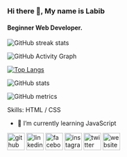 ### Hi there 👋, My name is Labib
#### Beginner Web Developer.
![GitHub streak stats](https://github-readme-streak-stats.herokuapp.com/?user=developerlabib) 

![GitHub Activity Graph](https://activity-graph.herokuapp.com/graph?username=developerlabib) 

[![Top Langs](https://github-readme-stats.vercel.app/api/top-langs/?username=developerlabib)](https://github.com/anuraghazra/github-readme-stats)

![GitHub stats](https://github-readme-stats.vercel.app/api?username=developerlabib&show_icons=true&count_private=true)   

![GitHub metrics](https://metrics.lecoq.io/developerlabib)  

Skills: HTML / CSS

- 🌱 I’m currently learning JavaScript 


[<img src='https://cdn.jsdelivr.net/npm/simple-icons@3.0.1/icons/github.svg' alt='github' height='40'>](https://github.com/developerlabib)  [<img src='https://cdn.jsdelivr.net/npm/simple-icons@3.0.1/icons/linkedin.svg' alt='linkedin' height='40'>](https://www.linkedin.com/in/labib-hasan/)  [<img src='https://cdn.jsdelivr.net/npm/simple-icons@3.0.1/icons/facebook.svg' alt='facebook' height='40'>](https://www.facebook.com/labibthebest)  [<img src='https://cdn.jsdelivr.net/npm/simple-icons@3.0.1/icons/instagram.svg' alt='instagram' height='40'>](https://www.instagram.com/labibhasantasin/)  [<img src='https://cdn.jsdelivr.net/npm/simple-icons@3.0.1/icons/twitter.svg' alt='twitter' height='40'>](https://twitter.com/MdLabibHasan17)  [<img src='https://cdn.jsdelivr.net/npm/simple-icons@3.0.1/icons/icloud.svg' alt='website' height='40'>](https://labib-official.web.app/)  



 


